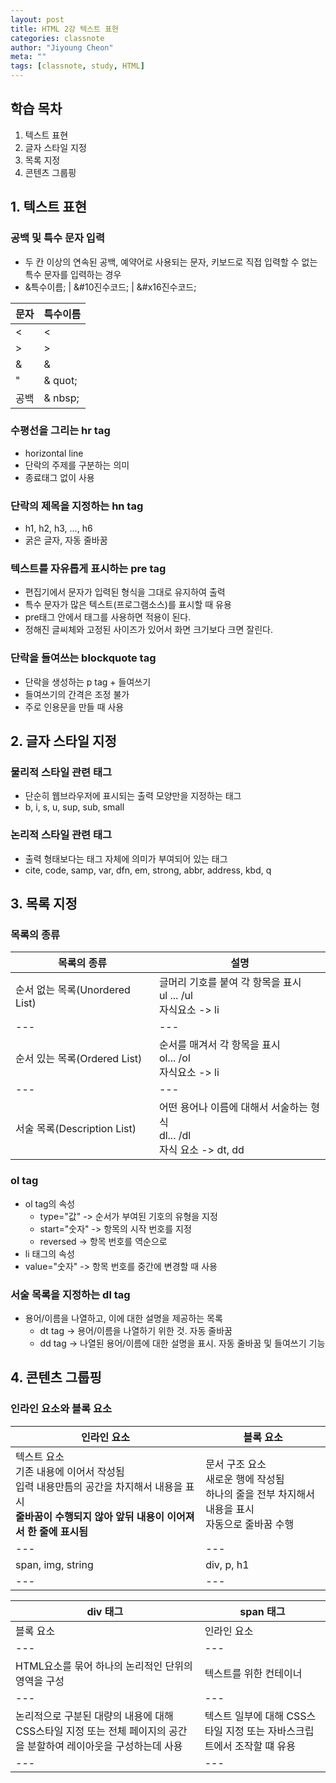 ```yaml
---
layout: post
title: HTML 2강 텍스트 표현
categories: classnote
author: "Jiyoung Cheon"
meta: ""
tags: [classnote, study, HTML]
---
```


## 학습 목차

1. 텍스트 표현
2. 글자 스타일 지정
3. 목록 지정
4. 콘텐츠 그룹핑

## 1. 텍스트 표현

### 공백 및 특수 문자 입력
* 두 칸 이상의 연속된 공백, 예약어로 사용되는 문자, 키보드로 직접 입력할 수 없는 특수 문자를 입력하는 경우
* &특수이름; | &#10진수코드; | &#x16진수코드;

|문자|특수이름|
|---|---|
| < | &lt; |
| > | &gt; |
| & | &amp; |
| " | & quot; |
| 공백 | & nbsp; |

### 수평선을 그리는 hr tag
* horizontal line
* 단락의 주제를 구분하는 의미
* 종료태그 없이 사용

### 단락의 제목을 지정하는 hn tag
* h1, h2, h3, ..., h6
* 굵은 글자, 자동 줄바꿈

### 텍스트를 자유롭게 표시하는 pre tag
* 편집기에서 문자가 입력된 형식을 그대로 유지하여 출력
* 특수 문자가 많은 텍스트(프로그램소스)를 표시할 때 유용
* pre태그 안에서 태그를 사용하면 적용이 된다.
* 정해진 글씨체와 고정된 사이즈가 있어서 화면 크기보다 크면 잘린다.

### 단락을 들여쓰는 blockquote tag
* 단락을 생성하는 p tag + 들여쓰기
* 들여쓰기의 간격은 조정 불가
* 주로 인용문을 만들 때 사용

## 2. 글자 스타일 지정
### 물리적 스타일 관련 태그
* 단순히 웹브라우저에 표시되는 출력 모양만을 지정하는 태그
* b, i, s, u, sup, sub, small

### 논리적 스타일 관련 태그
* 출력 형태보다는 태그 자체에 의미가 부여되어 있는 태그
* cite, code, samp, var, dfn, em, strong, abbr, address, kbd, q

## 3. 목록 지정
### 목록의 종류
| 목록의 종류 | 설명 |
|---|---|
|순서 없는 목록(Unordered List)| 글머리 기호를 붙여 각 항목을 표시<br>ul ... /ul<br>자식요소 -> li
|---|---|
|순서 있는 목록(Ordered List) | 순서를 매겨서 각 항목을 표시<br>ol... /ol<br>자식요소 -> li
|---|---|
| 서술 목록(Description List) | 어떤 용어나 이름에 대해서 서술하는 형식<br>dl... /dl<br>자식 요소 -> dt, dd

### ol tag
* ol tag의 속성
	* type="값" -> 순서가 부여된 기호의 유형을 지정
	* start="숫자" -> 항목의 시작 번호를 지정
	* reversed -> 항목 번호를 역순으로
* li 태그의 속성
* value="숫자" -> 항목 번호를 중간에 변경할 때 사용

### 서술 목록을 지정하는 dl tag
* 용어/이름을 나열하고, 이에 대한 설명을 제공하는 목록
	* dt tag -> 용어/이름을 나열하기 위한 것. 자동 줄바꿈
	* dd tag -> 나열된 용어/이름에 대한 설명을 표시. 자동 줄바꿈 및 들여쓰기 기능

## 4. 콘텐츠 그룹핑
### 인라인 요소와 블록 요소
| 인라인 요소 | 블록 요소 |
|---|---|
| 텍스트 요소<br>기존 내용에 이어서 작성됨<br>입력 내용만틈의 공간을 차지해서 내용을 표시<br>**줄바꿈이 수행되지 않아 앞뒤 내용이 이어져서 한 줄에 표시됨** | 문서 구조 요소<br>새로운 행에 작성됨<br>하나의 줄을 전부 차지해서 내용을 표시<br>자동으로 줄바꿈 수행 |
|---|---|
| span, img, string | div, p, h1 |
|---|---|

| div 태그 | span 태그 |
|---|---|
| 블록 요소 | 인라인 요소 |
|---|---|
| HTML요소를 묶어 하나의 논리적인 단위의 영역을 구성 | 텍스트를 위한 컨테이너 |
|---|---|
| 논리적으로 구분된 대량의 내용에 대해 CSS스타일 지정 또는 전체 페이지의 공간을 분할하여 레이아웃을 구성하는데 사용 | 텍스트 일부에 대해 CSS스타일 지정 또는 자바스크립트에서 조작할 떄 유용 |
|---|---|




































